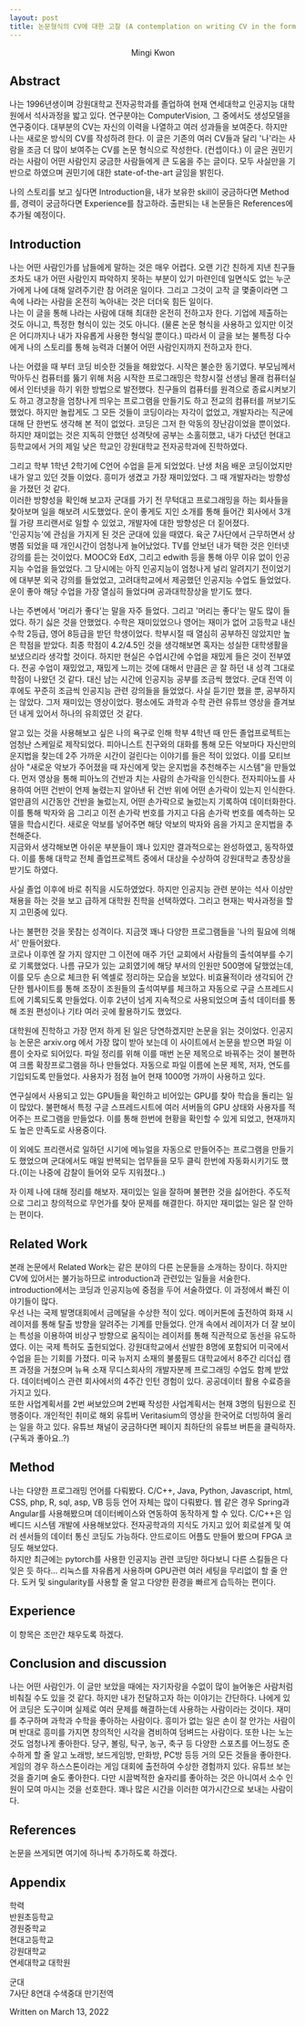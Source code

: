 ```yaml
---
layout: post
title: 논문형식의 CV에 대한 고찰 (A contemplation on writing CV in the form of a thesis)
---
```


<center>Mingi Kwon</center>  


## Abstract
나는 1996년생이며 강원대학교 전자공학과를 졸업하여 현재 연세대학교 인공지능 대학원에서 석사과정을 밟고 있다. 연구분야는 ComputerVision, 그 중에서도 생성모델을 연구중이다. 대부분의 CV는 자신의 이력을 나열하고 여러 성과들을 보여준다. 하지만 나는 새로운 방식의 CV를 작성하려 한다. 이 글은 기존의 여러 CV들과 달리 '나'라는 사람을 조금 더 많이 보여주는 CV를 논문 형식으로 작성한다. (컨셉이다.) 이 글은 권민기라는 사람이 어떤 사람인지 궁금한 사람들에게 큰 도움을 주는 글이다. 모두 사실만을 기반으로 하였으며 권민기에 대한 state-of-the-art 글임을 밝힌다.  

나의 스토리를 보고 싶다면 Introduction을, 내가 보유한 skill이 궁금하다면 Method를, 경력이 궁금하다면 Experience를 참고하라. 출판되는 내 논문들은 References에 추가될 예정이다.
  
## Introduction
나는 어떤 사람인가를 남들에게 말하는 것은 매우 어렵다. 오랜 기간 친하게 지낸 친구들 조차도 내가 어떤 사람인지 파악하지 못하는 부분이 있기 마련인데 일면식도 없는 누군가에게 나에 대해 알려주기란 참 어려운 일이다. 그리고 그것이 고작 글 몇줄이라면 그 속에 나라는 사람을 온전히 녹아내는 것은 더더욱 힘든 일이다.  
나는 이 글을 통해 나라는 사람에 대해 최대한 온전히 전하고자 한다. 기업에 제출하는 것도 아니고, 특정한 형식이 있는 것도 아니다. (물론 논문 형식을 사용하고 있지만 이것은 어디까지나 내가 자유롭게 사용한 형식일 뿐이다.) 따라서 이 글을 보는 불특정 다수에게 나의 스토리를 통해 능력과 더불어 어떤 사람인지까지 전하고자 한다.  

나는 어렸을 때 부터 코딩 비슷한 것들을 해왔었다. 시작은 불순한 동기였다. 부모님께서 막아두신 컴퓨터를 뚫기 위해 처음 시작한 프로그래밍은 학창시절 선생님 몰래 컴퓨터실에서 인터넷을 하기 위한 방법으로 발전했다. 친구들의 컴퓨터를 원격으로 종료시켜보기도 하고 경고창을 엄창나게 띄우는 프로그램을 만들기도 하고 전교의 컴퓨터를 꺼보기도 했었다. 하지만 놀랍게도 그 모든 것들이 코딩이라는 자각이 없었고, 개발자라는 직군에 대해 단 한번도 생각해 본 적이 없었다. 코딩은 그저 한 악동의 장난감이었을 뿐이었다. 하지만 재미없는 것은 지독히 안했던 성격탓에 공부는 소홀히했고, 내가 다녔던 현대고등학교에서 거의 제일 낮은 학교인 강원대학교 전자공학과에 진학하였다.

그리고 학부 1학년 2학기에 C언어 수업을 듣게 되었었다. 난생 처음 배운 코딩이었지만 내가 알고 있던 것들 이었다. 흥미가 생겼고 가장 재미있었다. 그 때 개발자라는 방향성을 가졌던 것 같다.  
이러한 방향성을 확인해 보고자 군대를 가기 전 무턱대고 프로그래밍을 하는 회사들을 찾아보며 일을 해보려 시도했었다. 운이 좋게도 지인 소개를 통해 들어간 회사에서 3개월 가량 프리랜서로 일할 수 있었고, 개발자에 대한 방향성은 더 짙어졌다.  
'인공지능'에 관심을 가지게 된 것은 군대에 있을 때였다. 육군 7사단에서 근무하면서 상병쯤 되었을 때 개인시간이 엄청나게 늘어났었다. TV를 안보던 내가 택한 것은 인터넷 강의를 듣는 것이었다. MOOC와 EdX, 그리고 edwith 등을 통해 아무 이유 없이 인공지능 수업을 들었었다. 그 당시에는 아직 인공지능이 엄청나게 널리 알려지기 전이었기에 대부분 외국 강의를 들었었고, 고려대학교에서 제공했던 인공지능 수업도 들었었다. 운이 좋아 해당 수업을 가장 열심히 들었다며 공과대학장상을 받기도 했다. 

나는 주변에서 '머리가 좋다'는 말을 자주 들었다. 그리고 '머리는 좋다'는 말도 많이 들었다. 하기 싫은 것을 안했었다. 수학은 재미있었으나 영어는 재미가 없어 고등학교 내신 수학 2등급, 영어 8등급을 받던 학생이었다. 학부시절 때 열심히 공부하진 않았지만 높은 학점을 받았다. 최종 학점이 4.2/4.5인 것을 생각해보면 혹자는 성실한 대학생활을 보냈으리라 생각할 것이다. 하지만 현실은 수업시간에 수업을 재밌게 들은 것이 전부였다. 전공 수업이 재밌었고, 재밌게 느끼는 것에 대해서 만큼은 곧 잘 하던 내 성격 그대로 학점이 나왔던 것 같다. 대신 남는 시간에 인공지능 공부를 조금씩 했었다. 군대 전역 이후에도 꾸준히 조금씩 인공지능 관련 강의들을 들었었다. 사실 듣기만 했을 뿐, 공부하지는 않았다. 그저 재미있는 영상이었다. 평소에도 과학과 수학 관련 유튜브 영상을 즐겨보던 내게 있어서 하나의 유희였던 것 같다.

알고 있는 것을 사용해보고 싶은 나의 욕구로 인해 학부 4학년 때 만든 졸업프로젝트는 엄청난 스케일로 제작되었다. 피아니스트 친구와의 대화를 통해 모든 악보마다 자신만의 운지법을 찾는데 2주 가까운 시간이 걸린다는 이야기를 들은 적이 있었다. 이를 모티브 삼아 "새로운 악보가 주어졌을 때 자신에게 맞는 운지법을 추천해주는 시스템"을 만들었다. 먼저 영상을 통해 피아노의 건반과 치는 사람의 손가락을 인식한다. 전자피아노를 사용하여 어떤 건반이 언제 눌렸는지 알아낸 뒤 건반 위에 어떤 손가락이 있는지 인식한다. 얼만큼의 시간동안 건반을 눌렀는지, 어떤 손가락으로 눌렀는지 기록하여 데이터화한다. 이를 통해 박자와 음 그리고 이전 손가락 번호를 가지고 다음 손가락 번호를 예측하는 모델을 학습시킨다. 새로운 악보를 넣어주면 해당 악보의 박자와 음을 가지고 운지법을 추천해준다.  
지금와서 생각해보면 아쉬운 부분들이 꽤나 있지만 결과적으로는 완성하였고, 동작하였다. 이를 통해 대학교 전체 졸업프로젝트 중에서 대상을 수상하여 강원대학교 총장상을 받기도 하였다.  

사실 졸업 이후에 바로 취직을 시도하였었다. 하지만 인공지능 관련 분야는 석사 이상만 채용을 하는 것을 보고 급하게 대학원 진학을 선택하였다. 그리고 현재는 박사과정을 할지 고민중에 있다.  

나는 불편한 것을 못참는 성격이다. 지금껏 꽤나 다양한 프로그램들을 '나의 필요에 의해서' 만들어왔다.  
코로나 이후엔 잘 가지 않지만 그 이전에 매주 가던 교회에서 사람들의 출석여부를 수기로 기록했었다. 나름 규모가 있는 교회였기에 해당 부서의 인원만 500명에 달했었는데, 이를 모두 손으로 체크한 뒤 엑셀로 정리하는 모습을 보았다. 비효율적이라 생각되어 간단한 웹사이트를 통해 조장이 조원들의 출석여부를 체크하고 자동으로 구글 스프레드시트에 기록되도록 만들었다. 이후 2년이 넘게 지속적으로 사용되었으며 출석 데이터를 통해 조원 편성이나 기타 여러 곳에 활용하기도 했었다.  

대학원에 진학하고 가장 먼저 하게 된 일은 당연하겠지만 논문을 읽는 것이었다. 인공지능 논문은 arxiv.org 에서 가장 많이 받아 보는데 이 사이트에서 논문을 받으면 파일 이름이 숫자로 되어있다. 파일 정리를 위해 이를 매번 논문 제목으로 바꿔주는 것이 불편하여 크롬 확장프로그램을 하나 만들었다. 자동으로 파일 이름에 논문 제목, 저자, 연도를 기입되도록 만들었다. 사용자가 점점 늘어 현재 1000명 가까이 사용하고 있다.

연구실에서 사용되고 있는 GPU들을 확인하고 비어있는 GPU를 찾아 학습을 돌리는 일이 많았다. 불편해서 특정 구글 스프레드시트에 여러 서버들의 GPU 상태와 사용자를 적어주는 프로그램을 만들었다. 이를 통해 한번에 현황을 확인할 수 있게 되었고, 현재까지도 높은 만족도로 사용중이다.

이 외에도 프리랜서로 일하던 시기에 메뉴얼을 자동으로 만들어주는 프로그램을 만들기도 했었으며 군대에서도 매일 반복되는 업무들을 모두 클릭 한번에 자동화시키기도 했다.(이는 나중에 감찰이 들어와 모두 지워졌다..)

자 이제 나에 대해 정리를 해보자. 재미있는 일을 잘하며 불편한 것을 싫어한다. 주도적으로 그리고 창의적으로 무언가를 찾아 문제를 해결한다. 하지만 재미없는 일은 잘 안하는 편이다.

## Related Work
본래 논문에서 Related Work는 같은 분야의 다른 논문들을 소개하는 장이다. 하지만 CV에 있어서는 불가능하므로 introduction과 관련있는 일들을 서술한다.  
introduction에서는 코딩과 인공지능에 중점을 두어 서술하였다. 이 과정에서 빠진 이야기들이 많다.  
우선 나는 국제 발명대회에서 금메달을 수상한 적이 있다. 메이커톤에 출전하여 화재 시 레이저를 통해 탈출 방향을 알려주는 기계를 만들었다. 안개 속에서 레이저가 더 잘 보이는 특성을 이용하여 비상구 방향으로 움직이는 레이저를 통해 직관적으로 동선을 유도하였다. 이는 국제 특허도 출헌되었다.
강원대학교에서 선발한 8명에 포함되어 미국에서 수업을 듣는 기회를 가졌다. 미국 뉴저지 소재의 불룸필드 대학교에서 8주간 리더십 캠프 과정을 거쳤으며 뉴욕 소재 무디스회사의 개발자분께 프로그래밍 수업도 함께 받았다.
데이터베이스 관련 회사에서의 4주간 인턴 경험이 있다.
공공데이터 활용 수료증을 가지고 있다.  
또한 사업계획서를 2번 써보았으며 2번째 작성한 사업계획서는 현재 3명의 팀원으로 진행중이다.
개인적인 취미로 해외 유튜버 Veritasium의 영상을 한국어로 더빙하여 올리는 일을 하고 있다. 유튜브 채널이 궁금하다면 페이지 최하단의 유튜브 버튼을 클릭하자. (구독과 좋아요..?)

## Method
나는 다양한 프로그래밍 언어를 다뤄봤다. C/C++, Java, Python, Javascript, html, CSS, php, R, sql, asp, VB 등등 언어 자체는 많이 다뤄봤다.
웹 같은 경우 Spring과 Angular를 사용해봤으며 데이터베이스와 연동하여 동작하게 할 수 있다.
C/C++은 임베디드 시스템 개발에 사용해보았다. 전자공학과의 지식도 가지고 있어 회로설계 및 여러 센서들의 데이터 통신 코딩도 가능하다. 안드로이드 어플도 만들어 봤으며 FPGA 코딩도 해보았다.  
하지만 최근에는 pytorch를 사용한 인공지능 관련 코딩만 하다보니 다른 스킬들은 다 잊은 듯 하다...
리눅스를 자유롭게 사용하며 GPU관련 여러 세팅을 무리없이 할 줄 안다. 도커 및 singularity를 사용할 줄 알고 다양한 환경을 빠르게 습득하는 편이다.

## Experience
이 항목은 조만간 채우도록 하겠다.


## Conclusion and discussion
나는 어떤 사람인가. 이 글만 보았을 때에는 자기자랑을 수없이 많이 늘어놓은 사람처럼 비춰질 수도 있을 것 같다. 하지만 내가 전달하고자 하는 이야기는 간단하다. 나에게 있어 코딩은 도구이며 실제로 여러 문제를 해결하는데 사용하는 사람이라는 것이다. 재미를 추구하며 과학과 수학을 좋아하는 사람이다. 흥미가 없는 일은 손이 잘 안가는 사람이며 반대로 흥미를 가지면 창의적인 시각을 겸비하여 덤벼드는 사람이다. 또한 나는 노는 것도 엄청나게 좋아한다. 당구, 볼링, 탁구, 농구, 축구 등 다양한 스포츠를 어느정도 준수하게 할 줄 알고 노래방, 보드게임방, 만화방, PC방 등등 거의 모든 것들을 좋아한다. 게임의 경우 하스스톤이라는 게임 대회에 출전하여 수상한 경험까지 있다. 유튜브 보는 것을 즐기며 술도 좋아한다. 다만 시끌벅적한 술자리를 좋아하는 것은 아니여서 소수 인원이 모여 마시는 것을 선호한다. 꽤나 많은 시간을 이러한 여가시간으로 보내는 사람이다.

## References
논문을 쓰게되면 여기에 하나씩 추가하도록 하겠다.

## Appendix
학력  
반원초등학교  
경원중학교  
현대고등학교  
강원대학교  
연세대학교 대학원

군대  
7사단 8연대 수색중대 만기전역


<div class="date">
  Written on March 13, 2022
</div>
